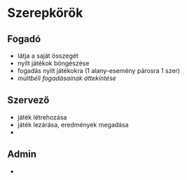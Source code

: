 # **Szerepkörök**

## Fogadó
- látja a saját összegét
- nyílt játékok böngészése
- fogadás nyílt játékokra (1 alany-esemény párosra 1 szer)
- *múltbéli fogadásainak áttekintése*

## Szervező
- játék létrehozása
- játék lezárása, eredmények megadása
- 

## Admin
-
